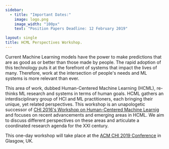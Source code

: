 ```yaml
---
sidebar:
  - title: "Important Dates:"
    image: logo.png
    image_width: "100px"
    text: "Position Papers Deadline: 12 February 2019"

layout: single
title: HCML Perspectives Workshop.
---
```


Current Machine Learning models have the power to make predictions that are as good as or better than those made by people. The rapid adoption of this technology puts it at the forefront of systems that impact the lives of many. Therefore, work at the intersection of people's needs and ML systems is more relevant than ever.

This area of work, dubbed Human-Centered Machine Learning (HCML), re-thinks ML research and systems in terms of human goals. HCML gathers an interdisciplinary group of HCI and ML practitioners, each bringing their unique, yet related perspectives. This workshop is an unapologetic successor of [CHI 2016's Workshop on Human-Centered Machine Learnig](http://hcml2016.goldsmithsdigital.com/) and focuses on recent advancements and emerging areas in HCML. We aim to discuss different perspectives on these areas and articulate a coordinated research agenda for the XXI century.

This one-day workshop will take place at the [ACM CHI 2019  Conference](http://chi2019.acm.org) in Glasgow, UK.